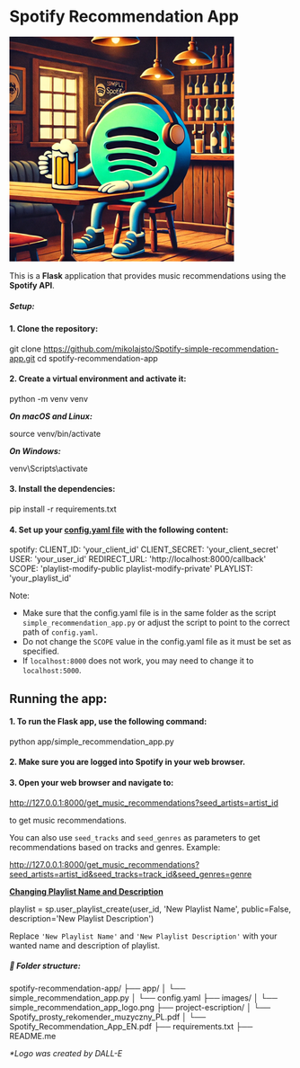 # Spotify Recommendation App

![Logo](./images/simple_recommendation_app_logo.png)

This is a **Flask** application that provides music recommendations using the **Spotify API**.

##### Setup:

#### 1. Clone the repository:

   git clone https://github.com/mikolajsto/Spotify-simple-recommendation-app.git
   cd spotify-recommendation-app

#### 2. Create a virtual environment and activate it:

   python -m venv venv

   ***On macOS and Linux:***

   source venv/bin/activate

   ***On Windows:***

   venv\Scripts\activate

#### 3. Install the dependencies:

   pip install -r requirements.txt

#### 4. Set up your [config.yaml file](./app/config.yaml) with the following content:

   spotify:
     CLIENT_ID: 'your_client_id'
     CLIENT_SECRET: 'your_client_secret'
     USER: 'your_user_id'
     REDIRECT_URL: 'http://localhost:8000/callback'
     SCOPE: 'playlist-modify-public playlist-modify-private'
     PLAYLIST: 'your_playlist_id'

   Note:
   - Make sure that the config.yaml file is in the same folder as the script `simple_recommendation_app.py` or adjust the script to point to the correct path of `config.yaml`.
   - Do not change the `SCOPE` value in the config.yaml file as it must be set as specified.
   - If `localhost:8000` does not work, you may need to change it to `localhost:5000`.

## Running the app:

#### 1. To run the Flask app, use the following command:

   python app/simple_recommendation_app.py

#### 2. Make sure you are logged into Spotify in your web browser.

#### 3. Open your web browser and navigate to:

   http://127.0.0.1:8000/get_music_recommendations?seed_artists=artist_id

   to get music recommendations.

   You can also use `seed_tracks` and `seed_genres` as parameters to get recommendations based on tracks and genres. Example:

   http://127.0.0.1:8000/get_music_recommendations?seed_artists=artist_id&seed_tracks=track_id&seed_genres=genre

[**Changing Playlist Name and Description**](./app/simple_recommendation_app.py#L88)

   playlist = sp.user_playlist_create(user_id, 'New Playlist Name', public=False, description='New Playlist Description')

Replace `'New Playlist Name'` and `'New Playlist Description'` with your wanted name and description of playlist.

##### 📁 Folder structure:

spotify-recommendation-app/
├── app/
│   └── simple_recommendation_app.py
│   └── config.yaml
├── images/
│   └── simple_recommendation_app_logo.png
├── project-escription/
│   └── Spotify_prosty_rekomender_muzyczny_PL.pdf
│   └── Spotify_Recommendation_App_EN.pdf
├── requirements.txt
├── README.me

_*Logo was created by DALL-E_